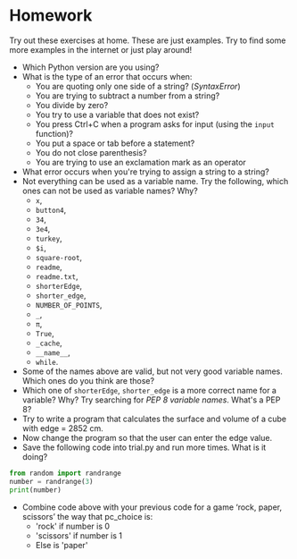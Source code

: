 
# Homework

Try out these exercises at home. These are just examples. Try to find some more examples in the internet or just play around!

- Which Python version are you using?
- What is the type of an error that occurs when:
  - You are quoting only one side of a string? (*SyntaxError*)
  - You are trying to subtract a number from a string?
  - You divide by zero?
  - You try to use a variable that does not exist?
  - You press Ctrl+C when a program asks for input (using the `input` function)?
  - You put a space or tab before a statement?
  - You do not close parenthesis?
  - You are trying to use an exclamation mark as an operator
- What error occurs when you're trying to assign a string to a string?
- Not everything can be used as a variable name. Try the following, which ones can not be used as variable names? Why?
  - `x`,
  - `button4`,
  - `34`,
  - `3e4`,
  - `turkey`,
  - `$i`,
  - `square-root`,
  - `readme`,
  - `readme.txt`,
  - `shorterEdge`,
  - `shorter_edge`,
  - `NUMBER_OF_POINTS`,
  - `_`,
  - `π`,
  - `True`,
  - `_cache`,
  - `__name__`,
  - `while`.
- Some of the names above are valid, but not very good variable names. Which ones do you think are those?
- Which one of `shorterEdge`, `shorter_edge` is a more correct name for a variable? Why? Try searching for *PEP 8 variable names*. What's a PEP 8?
- Try to write a program that calculates the surface and volume of a cube with edge = 2852 cm.
- Now change the program so that the user can enter the edge value.
- Save the following code into trial.py and run more times. What is it doing? 
```python
from random import randrange 
number = randrange(3) 
print(number) 
```
- Combine code above with your previous code for a game ‘rock, paper, scissors’ the way that pc_choice is:
  - 'rock' if number is 0 
  - 'scissors' if number is 1
  - Else is 'paper' 